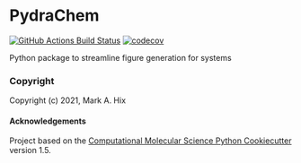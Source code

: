 PydraChem
==============================
[//]: # (Badges)
[![GitHub Actions Build Status](https://github.com/REPLACE_WITH_OWNER_ACCOUNT/pydrachem/workflows/CI/badge.svg)](https://github.com/REPLACE_WITH_OWNER_ACCOUNT/pydrachem/actions?query=workflow%3ACI)
[![codecov](https://codecov.io/gh/REPLACE_WITH_OWNER_ACCOUNT/PydraChem/branch/master/graph/badge.svg)](https://codecov.io/gh/REPLACE_WITH_OWNER_ACCOUNT/PydraChem/branch/master)


Python package to streamline figure generation for systems

### Copyright

Copyright (c) 2021, Mark A. Hix


#### Acknowledgements
 
Project based on the 
[Computational Molecular Science Python Cookiecutter](https://github.com/molssi/cookiecutter-cms) version 1.5.
